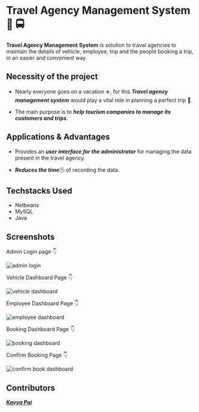 # **Travel Agency Management System** :blue_car: :oncoming_bus:

 **Travel Agency Management System** is solution to travel agencies to maintain the details of vehicle, employee, trip and the people booking a trip, in an easier and convenient way.


## **Necessity of the project**

- Nearly everyone goes on a vacation :airplane:, for this ***Travel agency management system*** would play a vital role in planning a perfect trip :100:.

- The main purpose is to ***help tourism companies to manage its customers and trips***.


 ## **Applications & Advantages**

 - Provides an ***user interface for the administrator*** for managing the data present in the  travel agency.

 - ***Reduces the time***:clock3: of recording the data.
 
## **Techstacks Used** 

- Netbeans 
- MySQL
- Java

## **Screenshots**

Admin Login page :point_down:

![admin login](https://github.com/praveenhonavar/Travel_Agency_Management_System/blob/master/TAMS-images/Screenshot%20(21).png)

Vehicle Dashboard Page :point_down:

![vehicle dashboard](https://github.com/praveenhonavar/Travel_Agency_Management_System/blob/master/TAMS-images/Screenshot%20(22).png)

Employee Dashboard Page :point_down:

![employee dashboard](https://github.com/praveenhonavar/Travel_Agency_Management_System/blob/master/TAMS-images/Screenshot%20(23).png)


Booking Dashboard Page :point_down:

![booking dashboard](https://github.com/praveenhonavar/Travel_Agency_Management_System/blob/master/TAMS-images/Screenshot%20(24).png)


Confirm Booking Page :point_down:

![confirm book dashboard](https://github.com/praveenhonavar/Travel_Agency_Management_System/blob/master/TAMS-images/Screenshot%20(25).png)











## **Contributors**

 <a href="https://github.com/Mspai2406">       ***Kavya Pai*** 




